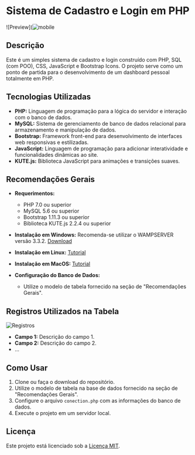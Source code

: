 # Sistema de Cadastro e Login em PHP

![Preview](![mobile](https://github.com/luis-domingues/PHP-login-system/assets/157630664/49e95d61-62bf-40cf-9e47-b2d56c08a84f)

## Descrição

Este é um simples sistema de cadastro e login construído com PHP, SQL (com POO), CSS, JavaScript e Bootstrap Icons. O projeto serve como um ponto de partida para o desenvolvimento de um dashboard pessoal totalmente em PHP.

## Tecnologias Utilizadas

- **PHP:** Linguagem de programação para a lógica do servidor e interação com o banco de dados.
- **MySQL:** Sistema de gerenciamento de banco de dados relacional para armazenamento e manipulação de dados.
- **Bootstrap:** Framework front-end para desenvolvimento de interfaces web responsivas e estilizadas.
- **JavaScript:** Linguagem de programação para adicionar interatividade e funcionalidades dinâmicas ao site.
- **KUTE.js:** Biblioteca JavaScript para animações e transições suaves.

## Recomendações Gerais

- **Requerimentos:**
  - PHP 7.0 ou superior
  - MySQL 5.6 ou superior
  - Bootstrap 1.11.3 ou superior
  - Biblioteca KUTE.js 2.2.4 ou superior

- **Instalação em Windows:** Recomenda-se utilizar o WAMPSERVER versão 3.3.2. [Download](link_para_download)
- **Instalação em Linux:** [Tutorial](link_para_tutorial)
- **Instalação em MacOS:** [Tutorial](link_para_tutorial)

- **Configuração do Banco de Dados:**
  - Utilize o modelo de tabela fornecido na seção de "Recomendações Gerais".

## Registros Utilizados na Tabela

![Registros](link_para_imagem)

- **Campo 1:** Descrição do campo 1.
- **Campo 2:** Descrição do campo 2.
- ...

## Como Usar

1. Clone ou faça o download do repositório.
2. Utilize o modelo de tabela na base de dados fornecido na seção de "Recomendações Gerais".
3. Configure o arquivo `conection.php` com as informações do banco de dados.
4. Execute o projeto em um servidor local.

## Licença

Este projeto está licenciado sob a [Licença MIT](link_para_licença).

